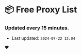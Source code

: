 # :package: Free Proxy List
### Updated every 15 minutes.

- Last updated: `2024-07-22 12:04`

:heart:
